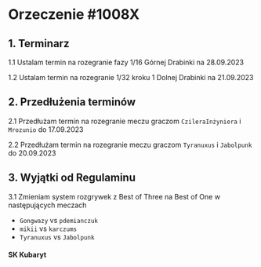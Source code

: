 # Orzeczenie #1008X

## 1. Terminarz
1.1 Ustalam termin na rozegranie fazy 1/16 Górnej Drabinki na 28.09.2023

1.2 Ustalam termin na rozegranie 1/32 kroku 1 Dolnej Drabinki na 21.09.2023

## 2. Przedłużenia terminów
2.1 Przedłużam termin na rozegranie meczu graczom `CzileraInżyniera` i `Mrozunio` do 17.09.2023

2.2 Przedłużam termin na rozegranie meczu graczom `Tyranuxus` i `Jabolpunk` do 20.09.2023

## 3. Wyjątki od Regulaminu
3.1 Zmieniam system rozgrywek z Best of Three na Best of One w następujących meczach

- `Gongwazy` vs `pdemianczuk`
- `mikii` vs `karczums`
- `Tyranuxus` vs `Jabolpunk`

#### SK Kubaryt

